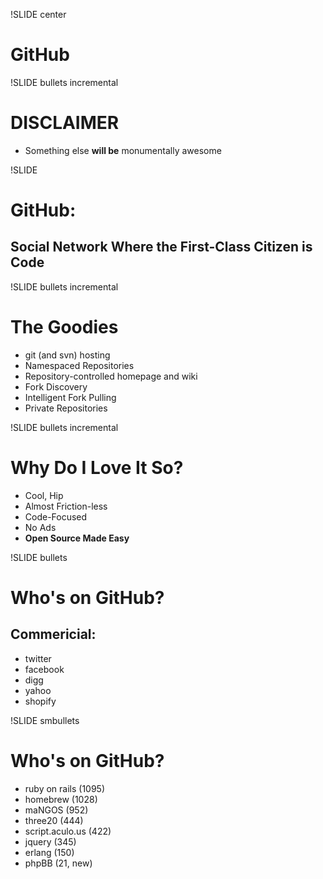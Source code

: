 !SLIDE center

# GitHub #

!SLIDE bullets incremental

# DISCLAIMER #

* Something else **will be** monumentally awesome

!SLIDE

# GitHub: #

## Social Network Where the **First-Class Citizen** is **Code** ##

!SLIDE bullets incremental

# The Goodies #

* git (and svn) hosting
* Namespaced Repositories
* Repository-controlled homepage and wiki
* Fork Discovery
* Intelligent Fork Pulling
* Private Repositories

!SLIDE bullets incremental

# Why Do I Love It So? #

* Cool, Hip
* Almost Friction-less
* Code-Focused
* No Ads
* **Open Source Made Easy**

!SLIDE bullets

# Who's on GitHub? #

## Commericial: ##

* twitter
* facebook
* digg
* yahoo
* shopify

!SLIDE smbullets

# Who's on GitHub? #

* ruby on rails (1095)
* homebrew (1028)
* maNGOS (952)
* three20 (444)
* script.aculo.us (422)
* jquery (345)
* erlang (150)
* phpBB (21, new)
